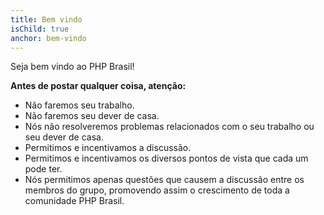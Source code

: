 ```yaml
---
title: Bem vindo
isChild: true
anchor: bem-vindo
---
```


Seja bem vindo ao PHP Brasil!

**Antes de postar qualquer coisa, atenção:**

* Não faremos seu trabalho.
* Não faremos seu dever de casa.
* Nós não resolveremos problemas relacionados com o seu trabalho ou seu dever de casa.
* Permitimos e incentivamos a discussão.
* Permitimos e incentivamos os diversos pontos de vista que cada um pode ter.
* Nós permitimos apenas questões que causem a discussão entre os membros do grupo, promovendo assim o crescimento de toda a comunidade PHP Brasil.